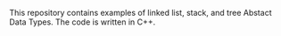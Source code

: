 This repository contains examples of linked list, stack, and tree Abstact Data Types. The code is written in C++.
